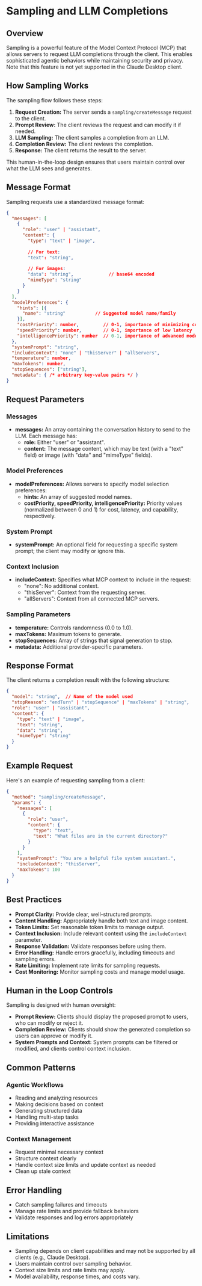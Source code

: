 # Sampling and LLM Completions

## Overview

Sampling is a powerful feature of the Model Context Protocol (MCP) that allows servers to request LLM completions through the client. This enables sophisticated agentic behaviors while maintaining security and privacy. Note that this feature is not yet supported in the Claude Desktop client.

## How Sampling Works

The sampling flow follows these steps:

1. **Request Creation:** The server sends a `sampling/createMessage` request to the client.
2. **Prompt Review:** The client reviews the request and can modify it if needed.
3. **LLM Sampling:** The client samples a completion from an LLM.
4. **Completion Review:** The client reviews the completion.
5. **Response:** The client returns the result to the server.

This human-in-the-loop design ensures that users maintain control over what the LLM sees and generates.

## Message Format

Sampling requests use a standardized message format:

```json
{
  "messages": [
    {
      "role": "user" | "assistant",
      "content": {
        "type": "text" | "image",
        
        // For text:
        "text": "string",
        
        // For images:
        "data": "string",             // base64 encoded
        "mimeType": "string"
      }
    }
  ],
  "modelPreferences": {
    "hints": [{
      "name": "string"           // Suggested model name/family
    }],
    "costPriority": number,         // 0-1, importance of minimizing cost
    "speedPriority": number,        // 0-1, importance of low latency
    "intelligencePriority": number  // 0-1, importance of advanced model capabilities
  },
  "systemPrompt": "string",
  "includeContext": "none" | "thisServer" | "allServers",
  "temperature": number,
  "maxTokens": number,
  "stopSequences": ["string"],
  "metadata": { /* arbitrary key-value pairs */ }
}
```

## Request Parameters

### Messages

- **messages:** An array containing the conversation history to send to the LLM. Each message has:
  - **role:** Either "user" or "assistant".
  - **content:** The message content, which may be text (with a "text" field) or image (with "data" and "mimeType" fields).

### Model Preferences

- **modelPreferences:** Allows servers to specify model selection preferences:
  - **hints:** An array of suggested model names.
  - **costPriority, speedPriority, intelligencePriority:** Priority values (normalized between 0 and 1) for cost, latency, and capability, respectively.

### System Prompt

- **systemPrompt:** An optional field for requesting a specific system prompt; the client may modify or ignore this.

### Context Inclusion

- **includeContext:** Specifies what MCP context to include in the request:
  - "none": No additional context.
  - "thisServer": Context from the requesting server.
  - "allServers": Context from all connected MCP servers.

### Sampling Parameters

- **temperature:** Controls randomness (0.0 to 1.0).
- **maxTokens:** Maximum tokens to generate.
- **stopSequences:** Array of strings that signal generation to stop.
- **metadata:** Additional provider-specific parameters.

## Response Format

The client returns a completion result with the following structure:

```json
{
  "model": "string",  // Name of the model used
  "stopReason": "endTurn" | "stopSequence" | "maxTokens" | "string",
  "role": "user" | "assistant",
  "content": {
    "type": "text" | "image",
    "text": "string",
    "data": "string",
    "mimeType": "string"
  }
}
```

## Example Request

Here's an example of requesting sampling from a client:

```json
{
  "method": "sampling/createMessage",
  "params": {
    "messages": [
      {
        "role": "user",
        "content": {
          "type": "text",
          "text": "What files are in the current directory?"
        }
      }
    ],
    "systemPrompt": "You are a helpful file system assistant.",
    "includeContext": "thisServer",
    "maxTokens": 100
  }
}
```

## Best Practices

- **Prompt Clarity:** Provide clear, well-structured prompts.
- **Content Handling:** Appropriately handle both text and image content.
- **Token Limits:** Set reasonable token limits to manage output.
- **Context Inclusion:** Include relevant context using the `includeContext` parameter.
- **Response Validation:** Validate responses before using them.
- **Error Handling:** Handle errors gracefully, including timeouts and sampling errors.
- **Rate Limiting:** Implement rate limits for sampling requests.
- **Cost Monitoring:** Monitor sampling costs and manage model usage.

## Human in the Loop Controls

Sampling is designed with human oversight:

- **Prompt Review:** Clients should display the proposed prompt to users, who can modify or reject it.
- **Completion Review:** Clients should show the generated completion so users can approve or modify it.
- **System Prompts and Context:** System prompts can be filtered or modified, and clients control context inclusion.

## Common Patterns

### Agentic Workflows

- Reading and analyzing resources
- Making decisions based on context
- Generating structured data
- Handling multi-step tasks
- Providing interactive assistance

### Context Management

- Request minimal necessary context
- Structure context clearly
- Handle context size limits and update context as needed
- Clean up stale context

## Error Handling

- Catch sampling failures and timeouts
- Manage rate limits and provide fallback behaviors
- Validate responses and log errors appropriately

## Limitations

- Sampling depends on client capabilities and may not be supported by all clients (e.g., Claude Desktop).
- Users maintain control over sampling behavior.
- Context size limits and rate limits may apply.
- Model availability, response times, and costs vary. 